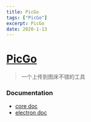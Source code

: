 ```yaml
---
title: PicGo
tags: ["PicGo"]
excerpt: PicGo
date: 2020-1-13
---
```



# [PicGo](https://github.com/PicGo)  
> 一个上传到图床不错的工具  

### Documentation
- [core doc](https://picgo.github.io/PicGo-Core-Doc/zh/)  
- [electron doc](https://picgo.github.io/PicGo-Doc/zh/guide/)  

